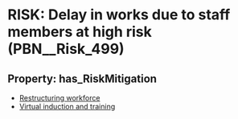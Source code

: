 # RISK: __Delay in works due to staff members at high risk__ (PBN__Risk_499)

## Property: has_RiskMitigation

* [Restructuring workforce](PBN__RiskMitigation_708)
* [Virtual induction and training](PBN__RiskMitigation_709)


